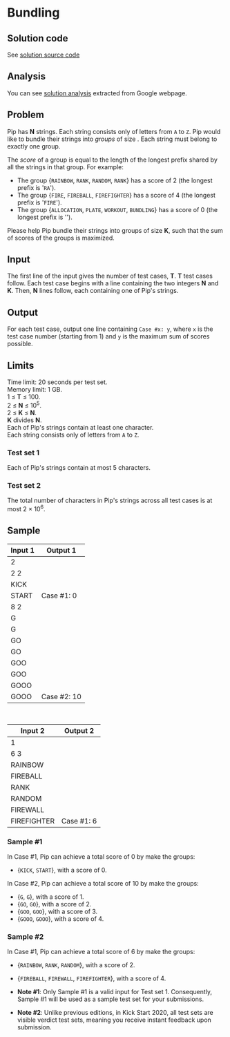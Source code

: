 # Bundling

## Solution code

See [solution source code](/Round%20A/Bundling/solution.js)

## Analysis

You can see [solution analysis](/Round%20A/Bundling/analysis.md) extracted from Google webpage.

## Problem

Pip has **N** strings. Each string consists only of letters from `A` to `Z`. Pip would like to bundle their strings into _groups_ of size . Each string must belong to exactly one group.

The _score_ of a group is equal to the length of the longest prefix shared by all the strings in that group. For example:

- The group {`RAINBOW`, `RANK`, `RANDOM`, `RANK`} has a score of 2 (the longest prefix is '`RA`').
- The group {`FIRE`, `FIREBALL`, `FIREFIGHTER`} has a score of 4 (the longest prefix is '`FIRE`').
- The group {`ALLOCATION`, `PLATE`, `WORKOUT`, `BUNDLING`} has a score of 0 (the longest prefix is '').

Please help Pip bundle their strings into groups of size **K**, such that the sum of scores of the groups is maximized.

## Input

The first line of the input gives the number of test cases, **T**. **T** test cases follow. Each test case begins with a line containing the two integers **N** and **K**. Then, **N** lines follow, each containing one of Pip's strings.

## Output

For each test case, output one line containing `Case #x: y`, where `x` is the test case number (starting from 1) and `y` is the maximum sum of scores possible.

## Limits

Time limit: 20 seconds per test set.<br>
Memory limit: 1 GB.<br>
1 ≤ **T** ≤ 100.<br>
2 ≤ **N** ≤ 10<sup>5</sup>.<br>
2 ≤ **K** ≤ **N**.<br>
**K** divides **N**.<br>
Each of Pip's strings contain at least one character.<br>
Each string consists only of letters from `A` to `Z`.<br>

### Test set 1

Each of Pip's strings contain at most 5 characters.

### Test set 2

The total number of characters in Pip's strings across all test cases is at most 2 × 10<sup>6</sup>.

## Sample

| Input 1 | Output 1    |
| ------- | ----------- |
| 2       |             |
| 2 2     |             |
| KICK    |             |
| START   | Case #1: 0  |
| 8 2     |             |
| G       |             |
| G       |             |
| GO      |             |
| GO      |             |
| GOO     |             |
| GOO     |             |
| GOOO    |             |
| GOOO    | Case #2: 10 |

<br>

| Input 2     | Output 2   |
| ----------- | ---------- |
| 1           |            |
| 6 3         |            |
| RAINBOW     |            |
| FIREBALL    |            |
| RANK        |            |
| RANDOM      |            |
| FIREWALL    |            |
| FIREFIGHTER | Case #1: 6 |

### Sample #1

In Case #1, Pip can achieve a total score of 0 by make the groups:

- {`KICK`, `START`}, with a score of 0.

In Case #2, Pip can achieve a total score of 10 by make the groups:

- {`G`, `G`}, with a score of 1.
- {`GO`, `GO`}, with a score of 2.
- {`GOO`, `GOO`}, with a score of 3.
- {`GOOO`, `GOOO`}, with a score of 4.

### Sample #2

In Case #1, Pip can achieve a total score of 6 by make the groups:

- {`RAINBOW`, `RANK`, `RANDOM`}, with a score of 2.
- {`FIREBALL`, `FIREWALL`, `FIREFIGHTER`}, with a score of 4.

- **Note #1**: Only Sample #1 is a valid input for Test set 1. Consequently, Sample #1 will be used as a sample test set for your submissions.
- **Note #2**: Unlike previous editions, in Kick Start 2020, all test sets are visible verdict test sets, meaning you receive instant feedback upon submission.
